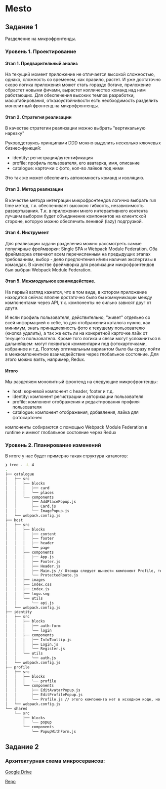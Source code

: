 # Mesto

## Задание 1

Разделение на микрофронтенды.

### Уровень 1. Проектирование

#### Этап 1. Предварительный анализ

На текущий момент приложение не отличается высокой сложностью, однако, сложность со временем, как правило, растет.
И уже достаточно скоро логика приложения может стать гораздо богаче, приложение обрастет новыми фичами, вырастет колличество команд над ним работающих.
Для обеспечения высоких темпов разработки, масштабирования, отказоустойчивости есть необходимость разделить монолитный фронтенд на микрофронтенды.

#### Этап 2. Стратегия реализации

В качестве стратегии реализации можно выбрать "вертикальную нарезку"

Руководствуясь принципами DDD можно выделить несколько ключевых бизнес-функций:
- identity: регистрация/аутентификация
- profile: профиль пользователя, его аватарка, имя, описание
- catalogue: карточки с фото, кол-во лайков под ними

Это так же может обеспечить автономность команд и изоляцию.

#### Этап 3. Метод реализации

В качестве метода интеграции микрофронтендов логично выбрать run time метод, т.к. обеспечивает высокою гибкость, независимость развертывания.
Т.к. в приложении много интерактивного контента лучшим выбором будет объединение компонентов на клиентской стороне, которую можно обеспечить ленивой (lazy) подгрузкой.

#### Этап 4. Инструмент

Для реализации задачи разделения можно рассмотреть самые популярные фреймворки: Single SPA и Webpack Module Federation.
Оба фреймворка отвечают всем перечисленным на предыдущих этапах требованиям, выбор - дело предпочтения и/или наличия экспертизы в командах.
В качестве фреймворка для реализации микрофронтендов был выбран Webpack Module Federation.

#### Этап 5. Межмодульное взаимодействие.
 
На первый взгляд кажется, что в том виде, в котором приложение находится сейчас вполне достаточно было бы коммуникации между компонентами через API, т.к. компоненты не сильно зависят друг от друга.

И если профиль пользователя, действительно, "живет" отдельно со всей информацией о себе, то для отображения каталога нужно, как минимум, знать принадлежность фото к текущему пользователю (кнопка удалить), а так же есть ли на конкретной карточке лайк от текущего пользователя.
Кроме того логика и связи могут усложниться в дальнейшем: могут появиться комментарии под фотокарточками, избранное и т.д.
Поэтому оптимальным вариантом было бы сразу пойти в межкомпонентное взаимодействие через глобальное состояние. Для этого можно взять, например, Redux.

#### Итого

Мы разделяем монолитный фронтенд на следующие микрофронтенды:

- host: корневой компонент с header, footer и т.д.
- identity: компонент регистрации и авторизации пользователя
- profile: компонент отображения и редактирования профиля пользователя
- catalogue: компонент отображения, добавления, лайка для фотокарточек

компоненты собираются с помощью Webpack Module Federation в runtime и имеют глобальное состояние через Redux

### Уровень 2. Планирование изменений

В итоге у нас будет примерно такая структура каталогов:

``` sh
❯ tree . -L 4
.
├── catalogue
│   ├── src
│   │   ├── blocks
│   │   │   ├── card
│   │   │   └── places
│   │   └── components
│   │       ├── AddPlacePopup.js
│   │       ├── Card.js
│   │       └── ImagePopup.js
│   └── webpack.config.js
├── host
│   ├── src
│   │   ├── blocks
│   │   │   ├── content
│   │   │   ├── footer
│   │   │   ├── header
│   │   │   └── page
│   │   ├── components
│   │   │   ├── App.js
│   │   │   ├── Footer.js
│   │   │   ├── Header.js
│   │   │   ├── Main.js // Отсюда следует вынести компонент Profile, только подгружать его из соседнего микрофронта. Можно так же список карточек вынести отдельно
│   │   │   └── ProtectedRoute.js
│   │   ├── images
│   │   ├── index.css
│   │   ├── index.js
│   │   ├── logo.svg
│   │   └── utils
│   │       └── api.js
│   └── webpack.config.js
├── identity
│   ├── src
│   │   ├── blocks
│   │   │   ├── auth-form
│   │   │   └── login
│   │   ├── components
│   │   │   ├── InfoTooltip.js
│   │   │   ├── Login.js
│   │   │   └── Register.js
│   │   └── utils
│   │       └── auth.js
│   └── webpack.config.js
├── profile
│   ├── src
│   │   ├── blocks
│   │   │   └── profile
│   │   └── components
│   │       ├── EditAvatarPopup.js
│   │       ├── EditProfilePopup.js
│   │       └── Profile.js // этого компонента нет в исходном коде, но его следует вынести из компонента Main в host-е, чтоб можно было переисаользовать в других местах
│   └── webpack.config.js
└── shared
    └── src
        ├── blocks
        │   └── popup
        └── components
            └── PopupWithForm.js
```


## Задание 2

### Архитектурная схема микросервисов:

[Google Drive](https://viewer.diagrams.net/?tags=%7B%7D&lightbox=1&highlight=0000ff&edit=_blank&layers=1&nav=1&title=swa_sprint_1_task_2.drawio#Uhttps%3A%2F%2Fdrive.google.com%2Fuc%3Fid%3D1VQ1EQh0xE94UszX13zu25zDwCkRVq1tN%26export%3Ddownload)

[Repo](./swa_sprint_1_task_2.drawio.xml)
